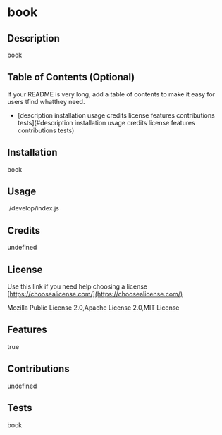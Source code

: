 
  # book

  ## Description
  book
    
  ## Table of Contents (Optional)
  If your README is very long, add a table of contents to make it easy for users tfind whatthey need.
  *  [description installation usage credits license features contributions tests](#description installation usage credits license features contributions tests)
   
    
  ## Installation
  book
    
  ## Usage
  ./develop/index.js


  ## Credits
  undefined

  
  ## License
  Use this link if you need help choosing a license 
  [https://choosealicense.com/](https://choosealicense.com/)
  
  Mozilla Public License 2.0,Apache License 2.0,MIT License
  
    
  ## Features
  true
    
  ## Contributions
  undefined
    
  ## Tests
  book
    
    
      
